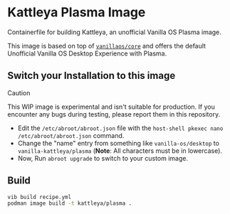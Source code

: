 # Kattleya Plasma Image

Containerfile for building Kattleya, an unofficial Vanilla OS Plasma image.

This image is based on top of [`vanillaos/core`](https://github.com/Vanilla-OS/core-image/pkgs/container/core) and offers the default
Unofficial Vanilla OS Desktop Experience with Plasma.

## Switch your Installation to this image

> [!CAUTION]
> This WIP image is experimental and isn't suitable for production. If you encounter any bugs during testing, please report them in this repository.

- Edit the `/etc/abroot/abroot.json` file with the `host-shell pkexec nano /etc/abroot/abroot.json` command.
- Change the "name" entry from something like `vanilla-os/desktop` to `vanilla-kattleya/plasma` (**Note**: All characters must be in lowercase).
- Now, Run `abroot upgrade` to switch to your custom image.

## Build

```bash
vib build recipe.yml
podman image build -t kattleya/plasma .
```
